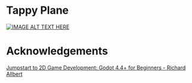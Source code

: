 # Tappy Plane

[![IMAGE ALT TEXT HERE](https://img.youtube.com/vi/TguM8H93e9s/0.jpg)](https://www.youtube.com/watch?v=TguM8H93e9s)

# Acknowledgements
[Jumpstart to 2D Game Development: Godot 4.4+ for Beginners - Richard Allbert](https://www.udemy.com/course/jumpstart-to-2d-game-development-godot-4-for-beginners)
